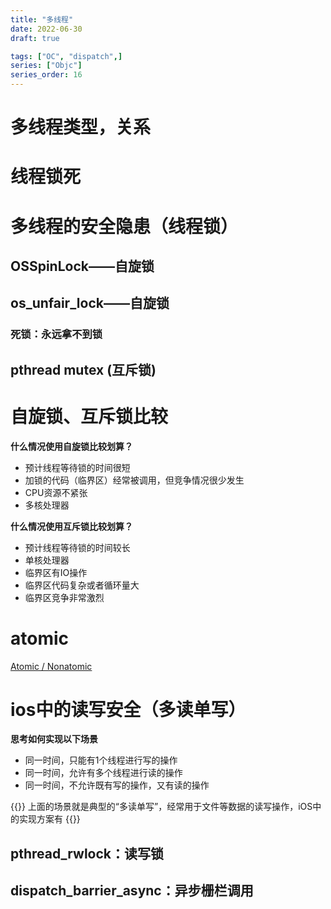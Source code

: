 ```yaml
---
title: "多线程"
date: 2022-06-30
draft: true

tags: ["OC", "dispatch",]
series: ["Objc"]
series_order: 16
---
```


# 多线程类型，关系

# 线程锁死

# 多线程的安全隐患（线程锁）

## OSSpinLock——自旋锁

## os_unfair_lock——自旋锁

### 死锁：永远拿不到锁

## pthread mutex (互斥锁)

# 自旋锁、互斥锁比较

**什么情况使用自旋锁比较划算？**

- 预计线程等待锁的时间很短
- 加锁的代码（临界区）经常被调用，但竞争情况很少发生
- CPU资源不紧张
- 多核处理器

**什么情况使用互斥锁比较划算？**

- 预计线程等待锁的时间较长
- 单核处理器
- 临界区有IO操作
- 临界区代码复杂或者循环量大
- 临界区竞争非常激烈

# atomic

[Atomic / Nonatomic](%E5%A4%9A%E7%BA%BF%E7%A8%8B%20e767b1ff994f4fa1801ebc6f1f51ec0a/Atomic%20Nonatomic%20ff51fba592364aa0b77447729dd0fef6.md)

# ios中的读写安全（多读单写）

**思考如何实现以下场景**

- 同一时间，只能有1个线程进行写的操作
- 同一时间，允许有多个线程进行读的操作
- 同一时间，不允许既有写的操作，又有读的操作

{{<alert>}}
上面的场景就是典型的“多读单写”，经常用于文件等数据的读写操作，iOS中的实现方案有
{{</alert>}}

## pthread_rwlock：读写锁

## dispatch_barrier_async：异步栅栏调用